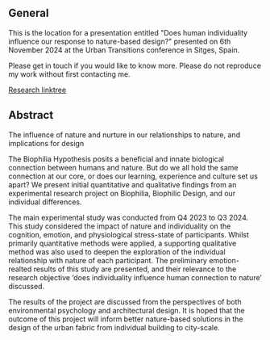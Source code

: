
## General
This is the location for a presentation entitled "Does human individuality influence our response to nature-based design?" presented on 6th November 2024 at the Urban Transitions conference in Sitges, Spain. 

Please get in touch if you would like to know more. Please do not reproduce my work without first contacting me.

[Research linktree](http://linktr.ee/humanenvironments) 

## Abstract
The influence of nature and nurture in our relationships to nature, and implications for design

The Biophilia Hypothesis posits a beneficial and innate biological connection between humans and nature. But do we all hold the same connection at our core, or does our learning, experience and culture set us apart? We present initial quantitative and qualitative findings from an experimental research project on Biophilia, Biophilic Design, and our individual differences.

The main experimental study was conducted from Q4 2023 to Q3 2024. This study considered the impact of nature and individuality on the cognition, emotion, and physiological stress-state of participants. Whilst primarily quantitative methods were applied, a supporting qualitative method was also used to deepen the exploration of the individual relationship with nature of each participant. The preliminary emotion-realted results of this study are presented, and their relevance to the research objective ‘does individuality influence human connection to nature’ discussed.

The results of the project are discussed from the perspectives of both environmental psychology and architectural design. It is hoped that the outcome of this project will inform better nature-based solutions in the design of the urban fabric from individual building to city-scale.
